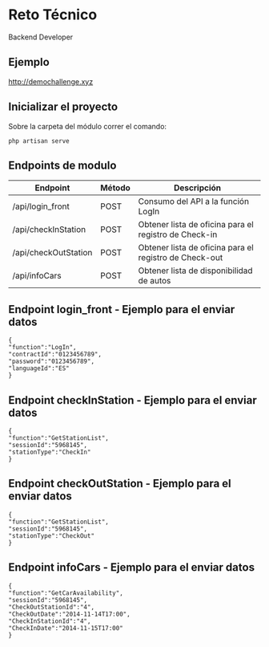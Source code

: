 # Reto Técnico
Backend Developer

## Ejemplo
http://demochallenge.xyz

## Inicializar el proyecto
Sobre la carpeta del módulo correr el comando:
```
php artisan serve
```

## Endpoints de modulo

|Endpoint| Método | Descripción |
| - | - | - |
|/api/login_front | POST | Consumo del API a la función LogIn
|/api/checkInStation | POST | Obtener lista de oficina para el registro de Check-in
|/api/checkOutStation | POST | Obtener lista de oficina para el registro de Check-out
|/api/infoCars | POST | Obtener lista de disponibilidad de autos

## Endpoint login_front - Ejemplo para el enviar datos
```
{
"function":"LogIn",
"contractId":"0123456789",
"password":"0123456789",
"languageId":"ES"
}
```
## Endpoint checkInStation - Ejemplo para el enviar datos
```
{
"function":"GetStationList",
"sessionId":"5968145",
"stationType":"CheckIn"
}
```
## Endpoint checkOutStation - Ejemplo para el enviar datos
```
{
"function":"GetStationList",
"sessionId":"5968145",
"stationType":"CheckOut"
}
```
## Endpoint infoCars - Ejemplo para el enviar datos
```
{
"function":"GetCarAvailability",
"sessionId":"5968145",
"CheckOutStationId":"4",
"CheckOutDate":"2014-11-14T17:00",
"CheckInStationId":"4",
"CheckInDate":"2014-11-15T17:00"
}
```
